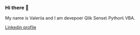 ### Hi there 👋

<!--
**valeraleraleb/valeraleraleb** is a ✨ _special_ ✨ repository because its `README.md` (this file) appears on your GitHub profile 
https://www.webfx.com/tools/emoji-cheat-sheet/-->

My name is Valeriia and I am devepoer Qlik Sense\ Python\ VBA.

[Linkedin profile]([https://www.linkedin.com/in/%D0%B2%D0%B0%D0%BB%D0%B5%D1%80%D0%B8%D1%8F-%D0%BB%D0%B5%D0%B1%D0%B5%D0%B4%D0%B5%D0%B2%D0%B0-70a8b6a4/])
